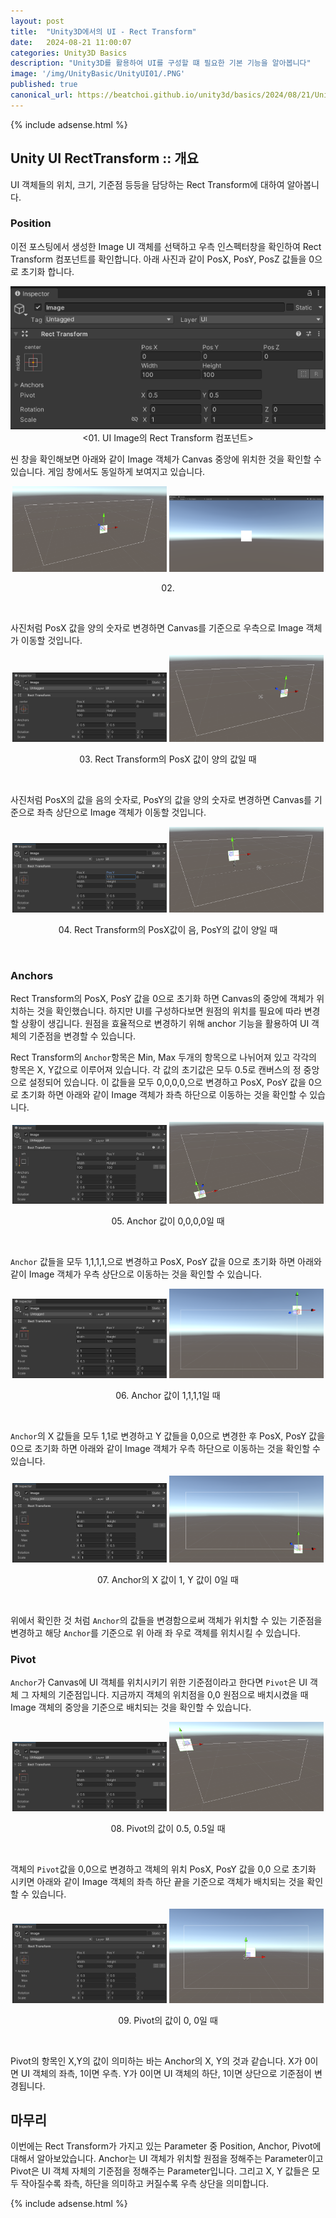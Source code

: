 ```yaml
---
layout: post
title:  "Unity3D에서의 UI - Rect Transform"
date:   2024-08-21 11:00:07
categories: Unity3D Basics
description: "Unity3D를 활용하여 UI를 구성할 떄 필요한 기본 기능을 알아봅니다"
image: '/img/UnityBasic/UnityUI01/.PNG'
published: true
canonical_url: https://beatchoi.github.io/unity3d/basics/2024/08/21/UnityUI02/
---
```

  
  
  {% include adsense.html %}
  
  
## Unity UI RectTransform :: 개요  
UI 객체들의 위치, 크기, 기준점 등등을 담당하는 Rect Transform에 대하여 알아봅니다. 


### Position

이전 포스팅에서 생성한 Image UI 객체를 선택하고 우측 인스펙터창을 확인하여 Rect Transform 컴포넌트를 확인합니다. 아래 사진과 같이 PosX, PosY, PosZ 값들을 0으로 초기화 합니다.  

<p align="center"><img src="/img/UnityBasic/UnityUI01/06.PNG"><br/>
<01. UI Image의 Rect Transform 컴포넌트></p>  

씬 창을 확인해보면 아래와 같이 Image 객체가 Canvas 중앙에 위치한 것을 확인할 수 있습니다. 게임 창에서도 동일하게 보여지고 있습니다.  

<p align="center">
<img src="/img/UnityBasic/UnityUI01/07.PNG" width="49%">
<img src="/img/UnityBasic/UnityUI01/08.PNG" width="49%">
<figcaption align="center">02. </figcaption>
</p> 
<br/>
  
사진처럼 PosX 값을 양의 숫자로 변경하면 Canvas를 기준으로 우측으로 Image 객체가 이동할 것입니다.  
 
<p align="center">
<img src="/img/UnityBasic/UnityUI01/09.PNG" width="49%">
<img src="/img/UnityBasic/UnityUI01/10.PNG" width="49%">
<figcaption align="center">03. Rect Transform의 PosX 값이 양의 값일 때</figcaption>
</p> 
<br/>

사진처럼 PosX의 값을 음의 숫자로, PosY의 값을 양의 숫자로 변경하면 Canvas를 기준으로 좌측 상단으로 Image 객체가 이동할 것입니다.  

<p align="center">
<img src="/img/UnityBasic/UnityUI01/11.PNG" width="49%">
<img src="/img/UnityBasic/UnityUI01/12.PNG" width="49%">
<figcaption align="center">04. Rect Transform의 PosX값이 음, PosY의 값이 양일 때</figcaption>
</p> 
<br/>

### Anchors 

Rect Transform의 PosX, PosY 값을 0으로 초기화 하면 Canvas의 중앙에 객체가 위치하는 것을 확인했습니다. 하지만 UI를 구성하다보면 원점의 위치를 필요에 따라 변경할 상황이 생깁니다. 원점을 효율적으로 변경하기 위해 anchor 기능을 활용하여 UI 객체의 기준점을 변경할 수 있습니다.  

Rect Transform의 `Anchor`항목은 Min, Max 두개의 항목으로 나뉘어져 있고 각각의 항목은 X, Y값으로 이루어져 있습니다. 각 값의 초기값은 모두 0.5로 캔버스의 정 중앙으로 설정되어 있습니다. 이 값들을 모두 0,0,0,0,으로 변경하고 PosX, PosY 값을 0으로 초기화 하면 아래와 같이 Image 객체가 좌측 하단으로 이동하는 것을 확인할 수 있습니다.  


<p align="center">
<img src="/img/UnityBasic/UnityUI01/17.PNG" width="49%">
<img src="/img/UnityBasic/UnityUI01/18.PNG" width="49%">
<figcaption align="center">05. Anchor 값이 0,0,0,0일 때</figcaption>
</p> 
<br/>

`Anchor` 값들을 모두 1,1,1,1,으로 변경하고 PosX, PosY 값을 0으로 초기화 하면 아래와 같이 Image 객체가 우측 상단으로 이동하는 것을 확인할 수 있습니다.

<p align="center">
<img src="/img/UnityBasic/UnityUI01/19.PNG" width="49%">
<img src="/img/UnityBasic/UnityUI01/20.PNG" width="49%">
<figcaption align="center">06. Anchor 값이 1,1,1,1일 때</figcaption>
</p> 
<br/>

`Anchor`의 X 값들을 모두 1,1로 변경하고 Y 값들을 0,0으로 변경한 후 PosX, PosY 값을 0으로 초기화 하면 아래와 같이 Image 객체가 우측 하단으로 이동하는 것을 확인할 수 있습니다.

<p align="center">
<img src="/img/UnityBasic/UnityUI01/21.PNG" width="49%">
<img src="/img/UnityBasic/UnityUI01/22.PNG" width="49%">
<figcaption align="center">07. Anchor의 X 값이 1, Y 값이 0일 때</figcaption>
</p> 
<br/>

위에서 확인한 것 처럼 `Anchor`의 값들을 변경함으로써 객체가 위치할 수 있는 기준점을 변경하고 해당 `Anchor`를 기준으로 위 아래 좌 우로 객체를 위치시킬 수 있습니다.  

### Pivot
`Anchor`가 Canvas에 UI 객체를 위치시키기 위한 기준점이라고 한다면 `Pivot`은 UI 객체 그 자체의 기준점입니다. 지금까지 객체의 위치점을 0,0 원점으로 배치시켰을 때 Image 객체의 중앙을 기준으로 배치되는 것을 확인할 수 있습니다. 

<p align="center">
<img src="/img/UnityBasic/UnityUI01/13.PNG" width="49%">
<img src="/img/UnityBasic/UnityUI01/14.PNG" width="49%">
<figcaption align="center">08. Pivot의 값이 0.5, 0.5일 때</figcaption>
</p> 
<br/>

객체의 `Pivot`값을 0,0으로 변경하고 객체의 위치 PosX, PosY 값을 0,0 으로 초기화 시키면 아래와 같이 Image 객체의 좌측 하단 끝을 기준으로 객체가 배치되는 것을 확인할 수 있습니다.  

<p align="center">
<img src="/img/UnityBasic/UnityUI01/24.PNG" width="49%">
<img src="/img/UnityBasic/UnityUI01/25.PNG" width="49%">
<figcaption align="center">09. Pivot의 값이 0, 0일 때</figcaption>
</p> 
<br/>

Pivot의 항목인 X,Y의 값이 의미하는 바는 Anchor의 X, Y의 것과 같습니다. X가 0이면 UI 객체의 좌측, 1이면 우측. Y가 0이면 UI 객체의 하단, 1이면 상단으로 기준점이 변경됩니다. 

## 마무리
이번에는 Rect Transform가 가지고 있는 Parameter 중 Position, Anchor, Pivot에 대해서 알아보았습니다. Anchor는 UI 객체가 위치할 원점을 정해주는 Parameter이고 Pivot은 UI 객체 자체의 기준점을 정해주는 Parameter입니다. 그리고 X, Y 값들은 모두 작아질수록 좌측, 하단을 의미하고 커질수록 우측 상단을 의미합니다.  



  
  {% include adsense.html %}



  
  

